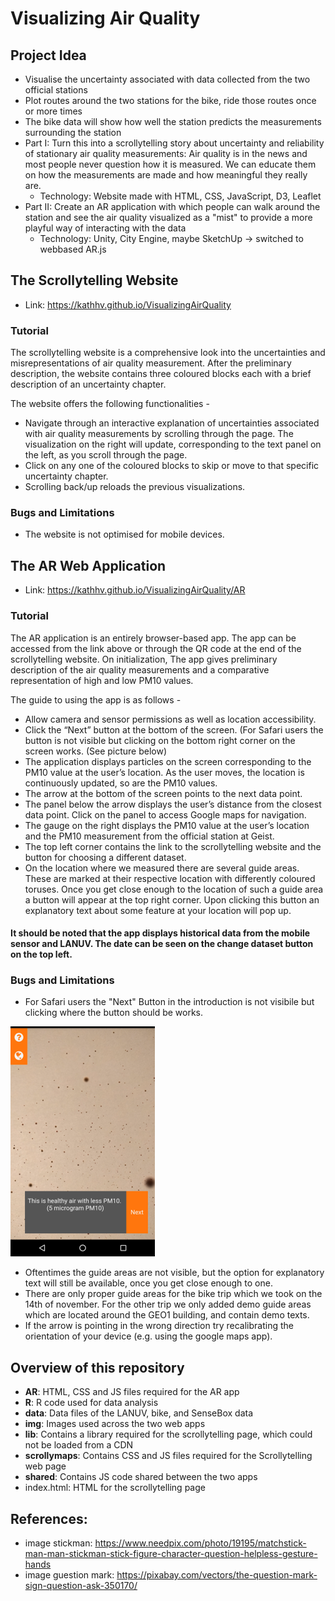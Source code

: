 # Visualizing Air Quality

## Project Idea
* Visualise the uncertainty associated with data collected from the two official stations
* Plot routes around the two stations for the bike, ride those routes once or more times
* The bike data will show how well the station predicts the measurements surrounding the station
* Part I: Turn this into a scrollytelling story about uncertainty and reliability of stationary air quality measurements: Air quality is in the news and most people never question how it is measured. We can educate them on how the measurements are made and how meaningful they really are.
  * Technology: Website made with HTML, CSS, JavaScript, D3, Leaflet
* Part II: Create an AR application with which people can walk around the station and see the air quality visualized as a "mist" to provide a more playful way of interacting with the data
  * Technology: Unity, City Engine, maybe SketchUp -> switched to webbased AR.js

## The Scrollytelling Website
* Link: https://kathhv.github.io/VisualizingAirQuality

### Tutorial
The scrollytelling website is a comprehensive look into the uncertainties and misrepresentations of air quality measurement. After the preliminary description, the website contains three coloured blocks each with a brief description of an uncertainty chapter.

The website offers the following functionalities -

* Navigate through an interactive explanation of uncertainties associated with air quality measurements by scrolling through the page. The visualization on the right will update, corresponding to the text panel on the left, as you scroll through the page.
* Click on any one of the coloured blocks to skip or move to that specific uncertainty chapter.
* Scrolling back/up reloads the previous visualizations.


### Bugs and Limitations
* The website is not optimised for mobile devices.

## The AR Web Application
* Link: https://kathhv.github.io/VisualizingAirQuality/AR

### Tutorial
The AR application is an entirely browser-based app. The app can be accessed from the link above or through the QR code at the end of the scrollytelling website. On initialization, The app gives preliminary description of the air quality measurements and a comparative representation of high and low PM10 values.

The guide to using the app is as follows -

*	Allow camera and sensor permissions as well as location accessibility.
*	Click the “Next” button at the bottom of the screen. (For Safari users the button is not visible but clicking on the bottom right corner on the screen works. (See picture below)
*	The application displays particles on the screen corresponding to the PM10 value at the user’s location. As the user moves, the location is continuously updated, so are the PM10 values.
*	The arrow at the bottom of the screen points to the next data point.
*	The panel below the arrow displays the user’s distance from the closest data point. Click on the panel to access Google maps for navigation.
* The gauge on the right displays the PM10 value at the user’s location and the PM10 measurement from the official station at Geist.
* The top left corner contains the link to the scrollytelling website and the button for choosing a different dataset.
* On the location where we measured there are several guide areas. These are marked at their respective location with differently coloured toruses. Once you get close enough to the location of such a guide area a button will appear at the top right corner. Upon clicking this button an explanatory text about some feature at your location will pop up.

#### It should be noted that the app displays historical data from the mobile sensor and LANUV. The date can be seen on the change dataset button on the top left.


### Bugs and Limitations
* For Safari users the "Next" Button in the introduction is not visibile but clicking where the button should be works.

![Position of "Next" button](Bild1.png)

* Oftentimes the guide areas are not visible, but the option for explanatory text will still be available, once you get close enough to one.
* There are only proper guide areas for the bike trip which we took on the 14th of november. For the other trip we only added demo guide areas which are located around the GEO1 building, and contain demo texts.
* If the arrow is pointing in the wrong direction try recalibrating the orientation of your device (e.g. using the google maps app).


## Overview of this repository
* **AR**: HTML, CSS and JS files required for the AR app
* **R**: R code used for data analysis
* **data**: Data files of the LANUV, bike, and SenseBox data
* **img**: Images used across the two web apps
* **lib**: Contains a library required for the scrollytelling page, which could not be loaded from a CDN
* **scrollymaps**: Contains CSS and JS files required for the Scrollytelling web page
* **shared**: Contains JS code shared between the two apps
* index.html: HTML for the scrollytelling page

## References:
* image stickman: https://www.needpix.com/photo/19195/matchstick-man-man-stickman-stick-figure-character-question-helpless-gesture-hands
* image guestion mark: https://pixabay.com/vectors/the-question-mark-sign-question-ask-350170/
